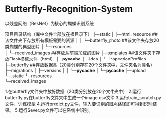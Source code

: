 # Butterfly-Recognition-System
以残差网络（ResNet）为核心的蝴蝶识别系统

项目目录结构（库中文件全部放在根目录下）
├─static
│  ├─html_resource       ##该文件夹下存放所有模板需要的资源
│  │  └─butterfly_photo    ##该文件夹存放20类蝴蝶的典型图片
│  └─resources             
│      └─received_images   ##存放从前端加载的图片
├─templates              ##该文件夹下存放Flask模板文件（html）
├─__pycache__
├─.idea
│  └─inspectionProfiles
├─butterfly              ##存放数据集（20类分别存在20个文件夹中，文件夹名为类名）
├─migrations
│  ├─versions
│  │  └─__pycache__
│  └─__pycache__
├─upload
└─.static
    └─resources          
        └─received_images  

1.在butterfly文件夹中放好数据（20类分别放在20个文件夹中）
2.运行butterfly.py在butterfly文件夹中生成一个image.csv文件
3.运行train_scratch.py文件，训练模型
4.运行predict.py文件，输入要识别的图片路径即可得到识别结果。
5.运行Sever.py文件可以在系统中识别。
